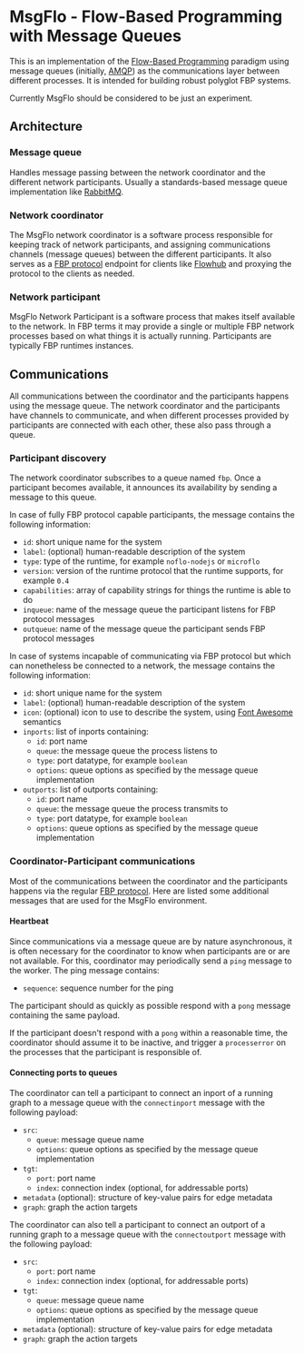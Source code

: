 MsgFlo - Flow-Based Programming with Message Queues
===================================================

This is an implementation of the [Flow-Based Programming](http://en.wikipedia.org/wiki/Flow-based_programming) paradigm using message queues (initially, [AMQP](http://en.wikipedia.org/wiki/Advanced_Message_Queuing_Protocol)) as the communications layer between different processes. It is intended for building robust polyglot FBP systems.

Currently MsgFlo should be considered to be just an experiment.

## Architecture

### Message queue

Handles message passing between the network coordinator and the different network participants. Usually a standards-based message queue implementation like [RabbitMQ](https://www.rabbitmq.com/).

### Network coordinator

The MsgFlo network coordinator is a software process responsible for keeping track of network participants, and assigning communications channels (message queues) between the different participants. It also serves as a [FBP protocol](http://noflojs.org/documentation/protocol/) endpoint for clients like [Flowhub](https://flowhub.io/) and proxying the protocol to the clients as needed.

### Network participant

MsgFlo Network Participant is a software process that makes itself available to the network. In FBP terms it may provide a single or multiple FBP network processes based on what things it is actually running. Participants are typically FBP runtimes instances.

## Communications

All communications between the coordinator and the participants happens using the message queue. The network coordinator and the participants have channels to communicate, and when different processes provided by participants are connected with each other, these also pass through a queue.

### Participant discovery

The network coordinator subscribes to a queue named `fbp`. Once a participant becomes available, it announces its availability by sending a message to this queue.

In case of fully FBP protocol capable participants, the message contains the following information:

* `id`: short unique name for the system
* `label`: (optional) human-readable description of the system
* `type`: type of the runtime, for example `noflo-nodejs` or `microflo`
* `version`: version of the runtime protocol that the runtime supports, for example `0.4`
* `capabilities`: array of capability strings for things the runtime is able to do
* `inqueue`:  name of the message queue the participant listens for FBP protocol messages
* `outqueue`:  name of the message queue the participant sends FBP protocol messages

In case of systems incapable of communicating via FBP protocol but which can nonetheless be connected to a network, the message contains the following information:

* `id`: short unique name for the system
* `label`: (optional) human-readable description of the system
* `icon`: (optional) icon to use to describe the system, using [Font Awesome](http://fontawesome.io/icons/) semantics
* `inports`: list of inports containing:
  - `id`: port name
  - `queue`: the message queue the process listens to
  - `type`: port datatype, for example `boolean`
  - `options`: queue options as specified by the message queue implementation
* `outports`: list of outports containing:
  - `id`: port name
  - `queue`: the message queue the process transmits to
  - `type`: port datatype, for example `boolean`
  - `options`: queue options as specified by the message queue implementation

### Coordinator-Participant communications

Most of the communications between the coordinator and the participants happens via the regular [FBP protocol](http://noflojs.org/documentation/protocol/). Here are listed some additional messages that are used for the MsgFlo environment.

#### Heartbeat

Since communications via a message queue are by nature asynchronous, it is often necessary for the coordinator to know when participants are or are not available. For this, coordinator may periodically send a `ping` message to the worker. The ping message contains:

* `sequence`: sequence number for the ping

The participant should as quickly as possible respond with a `pong` message containing the same payload.

If the participant doesn't respond with a `pong` within a reasonable time, the coordinator should assume it to be inactive, and trigger a `processerror` on the processes that the participant is responsible of.

#### Connecting ports to queues

The coordinator can tell a participant to connect an inport of a running graph to a message queue with the `connectinport` message with the following payload:

* `src`:
  - `queue`: message queue name
  - `options`: queue options as specified by the message queue implementation
* `tgt`:
  - `port`: port name
  - `index`: connection index (optional, for addressable ports)
* `metadata` (optional): structure of key-value pairs for edge metadata
* `graph`: graph the action targets

The coordinator can also tell a participant to connect an outport of a running graph to a message queue with the `connectoutport` message with the following payload:

* `src`:
  - `port`: port name
  - `index`: connection index (optional, for addressable ports)
* `tgt`:
  - `queue`: message queue name
  - `options`: queue options as specified by the message queue implementation
* `metadata` (optional): structure of key-value pairs for edge metadata
* `graph`: graph the action targets
